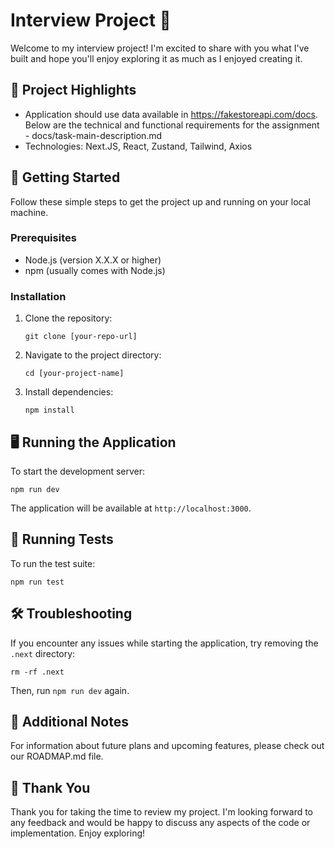 # Interview Project 🚀

Welcome to my interview project! I'm excited to share with you what I've built and hope you'll enjoy exploring it as much as I enjoyed creating it.

## 🌟 Project Highlights

- Application should use data available in https://fakestoreapi.com/docs. Below are the technical and functional requirements for the assignment - docs/task-main-description.md
- Technologies: Next.JS, React, Zustand, Tailwind, Axios

## 🚀 Getting Started

Follow these simple steps to get the project up and running on your local machine.

### Prerequisites

- Node.js (version X.X.X or higher)
- npm (usually comes with Node.js)

### Installation

1. Clone the repository:
   ```
   git clone [your-repo-url]
   ```
2. Navigate to the project directory:
   ```
   cd [your-project-name]
   ```
3. Install dependencies:
   ```
   npm install
   ```

## 🖥️ Running the Application

To start the development server:

```
npm run dev
```

The application will be available at `http://localhost:3000`.

## 🧪 Running Tests

To run the test suite:

```
npm run test
```

## 🛠️ Troubleshooting

If you encounter any issues while starting the application, try removing the `.next` directory:

```
rm -rf .next
```

Then, run `npm run dev` again.

## 📝 Additional Notes

For information about future plans and upcoming features, please check out our ROADMAP.md file.

## 🙏 Thank You

Thank you for taking the time to review my project. I'm looking forward to any feedback and would be happy to discuss any aspects of the code or implementation. Enjoy exploring!
